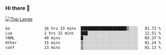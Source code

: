 ### Hi there 👋

<!--
**3Xpl0it3r/3Xpl0it3r** is a ✨ _special_ ✨ repository because its `README.md` (this file) appears on your GitHub profile.

Here are some ideas to get you started:

- 🔭 I’m currently working on ...
- 🌱 I’m currently learning ...
- 👯 I’m looking to collaborate on ...
- 🤔 I’m looking for help with ...
- 💬 Ask me about ...
- 📫 How to reach me: ...
- 😄 Pronouns: ...
- ⚡ Fun fact: ...
-->


[![Top Langs](https://github-readme-stats.vercel.app/api/top-langs/?username=3Xpl0it3r&layout=compact)](https://github.com/3Xpl0it3r/3Xpl0it3r)

<!--START_SECTION:waka-->

```txt
Go               16 hrs 33 mins  ████████████████████▒░░░░   81.73 %
Lua              2 hrs 32 mins   ███░░░░░░░░░░░░░░░░░░░░░░   12.51 %
YAML             40 mins         █░░░░░░░░░░░░░░░░░░░░░░░░   03.37 %
Other            15 mins         ▒░░░░░░░░░░░░░░░░░░░░░░░░   01.24 %
conf             13 mins         ▒░░░░░░░░░░░░░░░░░░░░░░░░   01.13 %
```

<!--END_SECTION:waka-->
